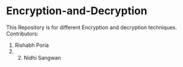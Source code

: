 # Encryption-and-Decryption
This Repository is for different Encryption and decryption techniques.
Contributors:
1. Rishabh Poria
2. 2. Nidhi Sangwan
